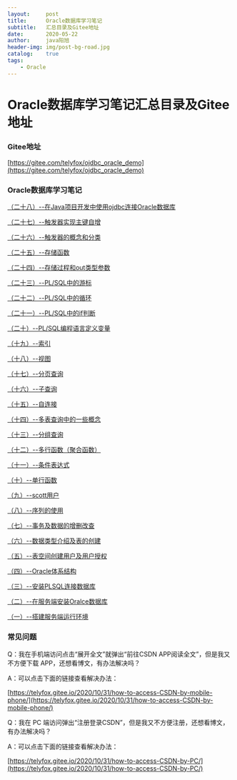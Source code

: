 ```yaml
---
layout:     post
title:      Oracle数据库学习笔记
subtitle:   汇总目录及Gitee地址
date:       2020-05-22
author:     java阳旭
header-img: img/post-bg-road.jpg
catalog:    true
tags:
    - Oracle
---
```

# Oracle数据库学习笔记汇总目录及Gitee地址

### Gitee地址

[https://gitee.com/telyfox/ojdbc_oracle_demo](https://gitee.com/telyfox/ojdbc_oracle_demo)

### Oracle数据库学习笔记

[（二十八）--在Java项目开发中使用ojdbc连接Oracle数据库](https://java2016.blog.csdn.net/article/details/106287471)

[（二十七）--触发器实现主键自增](https://java2016.blog.csdn.net/article/details/106287445)

[（二十六）--触发器的概念和分类](https://java2016.blog.csdn.net/article/details/106287417)

[（二十五）--存储函数](https://java2016.blog.csdn.net/article/details/106287392)

[（二十四）--存储过程和out类型参数](https://java2016.blog.csdn.net/article/details/106287372)

[（二十三）--PL/SQL中的游标](https://java2016.blog.csdn.net/article/details/106287356)

[（二十二）--PL/SQL中的循环](https://java2016.blog.csdn.net/article/details/106287335)

[（二十一）--PL/SQL中的if判断](https://java2016.blog.csdn.net/article/details/106287308)

[（二十）--PL/SQL编程语言定义变量](https://java2016.blog.csdn.net/article/details/106287279)

[（十九）--索引](https://java2016.blog.csdn.net/article/details/106287250)

[（十八）--视图](https://java2016.blog.csdn.net/article/details/106287232)

[（十七）--分页查询](https://java2016.blog.csdn.net/article/details/106287204)

[（十六）--子查询](https://java2016.blog.csdn.net/article/details/106287180)

[（十五）--自连接](https://java2016.blog.csdn.net/article/details/106287121)

[（十四）--多表查询中的一些概念](https://java2016.blog.csdn.net/article/details/106287043)

[（十三）--分组查询](https://java2016.blog.csdn.net/article/details/106265015)

[（十二）--多行函数（聚合函数）](https://java2016.blog.csdn.net/article/details/106264501)

[（十一）--条件表达式](https://java2016.blog.csdn.net/article/details/106263668)

[（十）--单行函数](https://java2016.blog.csdn.net/article/details/106262321)

[（九）--scott用户](https://java2016.blog.csdn.net/article/details/106260574)

[（八）--序列的使用](https://java2016.blog.csdn.net/article/details/106259670)

[（七）--事务及数据的增删改查](https://java2016.blog.csdn.net/article/details/106253167)

[（六）--数据类型介绍及表的创建](https://java2016.blog.csdn.net/article/details/106252065)

[（五）--表空间创建用户及用户授权](https://java2016.blog.csdn.net/article/details/106250152)

[（四）--Oracle体系结构](https://java2016.blog.csdn.net/article/details/106248999)

[（三）--安装PLSQL连接数据库](https://java2016.blog.csdn.net/article/details/106245595)

[（二）--在服务端安装Oralce数据库](https://java2016.blog.csdn.net/article/details/106244247)

[（一）--搭建服务端运行环境](https://java2016.blog.csdn.net/article/details/106240244)

### 常见问题

Q：我在手机端访问点击“展开全文”就弹出“前往CSDN APP阅读全文”，但是我又不方便下载 APP，还想看博文，有办法解决吗？

A：可以点击下面的链接查看解决办法：

[https://telyfox.gitee.io/2020/10/31/how-to-access-CSDN-by-mobile-phone/](https://telyfox.gitee.io/2020/10/31/how-to-access-CSDN-by-mobile-phone/)

Q：我在 PC 端访问弹出“注册登录CSDN”，但是我又不方便注册，还想看博文，有办法解决吗？

A：可以点击下面的链接查看解决办法：

[https://telyfox.gitee.io/2020/10/31/how-to-access-CSDN-by-PC/](https://telyfox.gitee.io/2020/10/31/how-to-access-CSDN-by-PC/)